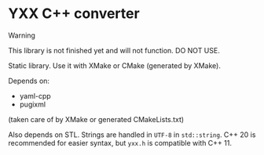 # YXX C++ converter

> [!WARNING]
> This library is not finished yet and will not function. DO NOT USE.

Static library. Use it with XMake or CMake (generated by XMake).

Depends on:

- yaml-cpp
- pugixml

(taken care of by XMake or generated CMakeLists.txt)

Also depends on STL. Strings are handled in `UTF-8` in `std::string`. C++ 20 is recommended for easier syntax, but `yxx.h` is compatible with C++ 11.